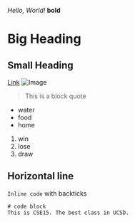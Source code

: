 *Hello, World!*
**bold**
# Big Heading
## Small Heading
[Link](https://github.com/dwadhwa123/cse15l-lab-reports/blob/main/lab-report-1-week-0.md)
![Image](https://cdn.hswstatic.com/gif/water-update.jpg)
> This is a block quote
* water
* food
* home
1. win
2. lose
3. draw

Horizontal line
---
`Inline code` with backticks

```
# code block
This is CSE15. The best class in UCSD. 
```

